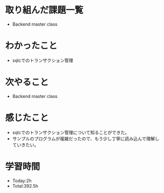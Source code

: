 # 取り組んだ課題一覧
- Backend master class
  
# わかったこと
- sqlcでのトランザクション管理

# 次やること
- Backend master class


# 感じたこと
- sqlcでのトランザクション管理について知ることができた。
- サンプルのプログラムが複雑だったので、もう少し丁寧に読み込んで理解していきたい。

# 学習時間
- Today:2h
- Total:392.5h
